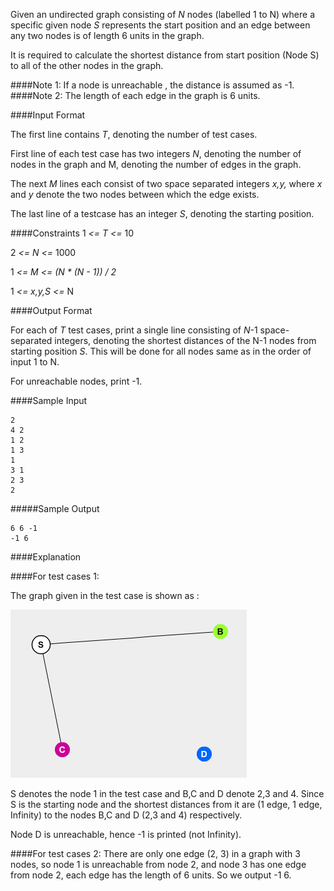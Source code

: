 Given an undirected graph consisting of *N* nodes (labelled 1 to N) where a specific given node *S* represents the start position and an edge between any two nodes is of length 6 units in the graph.

It is required to calculate the shortest distance from start position (Node S) to all of the other nodes in the graph.

####Note 1:
If a node is unreachable , the distance is assumed as -1.
####Note 2:
The length of each edge in the graph is 6 units.

####Input Format

The first line contains *T*, denoting the number of test cases.

First line of each test case has two integers *N*, denoting the number of nodes in the graph and M, denoting the number of edges in the graph.

The next *M* lines each consist of two space separated integers *x,y,* where *x* and *y* denote the two nodes between which the edge exists.

The last line of a testcase has an integer *S*, denoting the starting position.

####Constraints
1 *<= T <=* 10

2 *<= N <=* 1000

1 *<= M <= (N * (N - 1)) / 2*

1 *<= x,y,S <=* N



####Output Format

For each of *T* test cases, print a single line consisting of *N*-1 space-separated integers, denoting the shortest distances of the N-1 nodes from starting position *S*. This will be done for all nodes same as in the order of input 1 to N.

For unreachable nodes, print -1.

####Sample Input

    2
    4 2
    1 2
    1 3
    1
    3 1
    2 3
    2


#####Sample Output

    6 6 -1
    -1 6


####Explanation

####For test cases 1:

The graph given in the test case is shown as :

![Graph](graph2.png "Graph")

S denotes the node 1 in the test case and B,C and D denote 2,3 and 4. Since S is the starting node and the shortest distances from it are (1 edge, 1 edge, Infinity) to the nodes B,C and D (2,3 and 4) respectively.

Node D is unreachable, hence -1 is printed (not Infinity).

####For test cases 2:
There are only one edge (2, 3) in a graph with 3 nodes, so node 1 is unreachable from node 2, and node 3 has one edge from node 2, each edge has the length of 6 units. So we output -1 6.